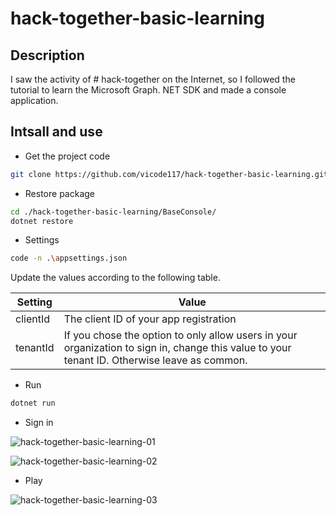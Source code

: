 # hack-together-basic-learning

## Description
I saw the activity of # hack-together on the Internet, so I followed the tutorial to learn the Microsoft Graph. NET SDK and made a console application.

## Intsall and use

* Get the project code

```sh
git clone https://github.com/vicode117/hack-together-basic-learning.git
```

* Restore package

```sh
cd ./hack-together-basic-learning/BaseConsole/
dotnet restore
```


* Settings


```sh
code -n .\appsettings.json
```
Update the values according to the following table.

|Setting	|Value|
|---------|------|
|clientId	|The client ID of your app registration|
|tenantId	|If you chose the option to only allow users in your organization to sign in, change this value to your tenant ID. Otherwise leave as common.|

* Run

```sh
dotnet run
```

* Sign in

![hack-together-basic-learning-01](https://user-images.githubusercontent.com/28266085/225454398-6c306672-0a52-4dc8-8d6a-de645467743b.png)

![hack-together-basic-learning-02](https://user-images.githubusercontent.com/28266085/225454414-77f150cc-d21b-4706-8bd1-18555898c1d2.png)

* Play

![hack-together-basic-learning-03](https://user-images.githubusercontent.com/28266085/225454439-dc872632-7983-4da2-8d51-f594be1ec063.png)

